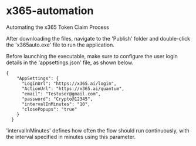 # x365-automation
Automating the x365 Token Claim Process

After downloading the files, navigate to the 'Publish' folder and double-click the 'x365auto.exe' file to run the application.

Before launching the executable, make sure to configure the user login details in the 'appsettings.json' file, as shown below.

```
{
    "AppSettings": {
      "LoginUrl": "https://x365.ai/login",
      "ActionUrl": "https://x365.ai/quantum",
      "email": "Testuser@gmail.com",
      "password": "Crypto@12345",
      "intervalInMinutes": "10",
      "closePopups": "true"
    }
  }
```
  
'intervalInMinutes' defines how often the flow should run continuously, with the interval specified in minutes using this parameter.
